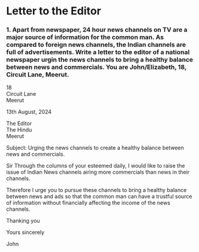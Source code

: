# Letter to the Editor 

### 1. Apart from newspaper, 24 hour news channels on TV are a major source of information for the common man. As compared to foreign news channels, the Indian channels are full of advertisements. Write a letter to the editor of a national newspaper urgin the news channels to bring a healthy balance between news and commercials. You are John/Elizabeth, 18, Circuit Lane, Meerut. 

18  
Circuit Lane  
Meerut 

13th August, 2024 

The Editor  
The Hindu  
Meerut 

Subject: Urging the news channels to create a healthy balance between news and commercials. 

Sir
Through the columns of your esteemed daily, I would like to raise the issue of Indian News channels airing more commercials than news in their channels.

Therefore I urge you to pursue these channels to bring a healthy balance between news and ads so that the common man can have a trustful source of information without financially affecting the income of the news channels. 

Thanking you

Yours sincerely 

John  
